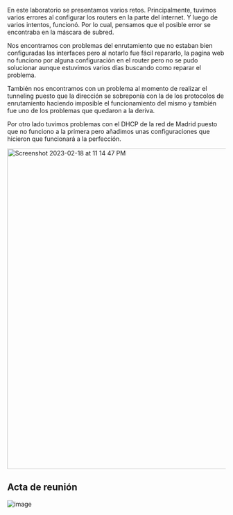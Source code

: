 En este laboratorio se presentamos varios retos. Principalmente, tuvimos varios errores al configurar los routers en la parte del internet. Y luego de varios intentos, funcionó. Por lo cual, pensamos que el posible error se encontraba en la máscara de subred.

Nos encontramos con problemas del enrutamiento que no estaban bien configuradas las interfaces pero al notarlo fue fácil repararlo, la pagina web no funciono por alguna configuración en el router pero no se pudo solucionar aunque estuvimos varios días buscando como reparar el problema.

También nos encontramos con un problema al momento de realizar el tunneling puesto que la dirección se sobreponía con la de los protocolos de enrutamiento haciendo imposible el funcionamiento del mismo y también fue uno de los problemas que quedaron a la deriva. 

Por otro lado tuvimos problemas con el DHCP de la red de Madrid puesto que no funciono a la primera pero añadimos unas configuraciones que hicieron que funcionará a la perfección.

<img width="739" alt="Screenshot 2023-02-18 at 11 14 47 PM" src="https://user-images.githubusercontent.com/93276000/219921819-41d4e764-9389-4b16-be65-9c15db2a16e7.png">

## Acta de reunión

![image](https://user-images.githubusercontent.com/87861344/230151724-9979306b-e255-495b-acd1-e6210070081d.png)
